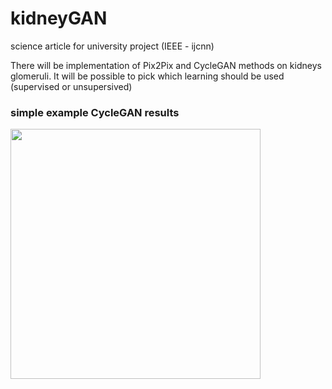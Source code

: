 # kidneyGAN
science article for university project (IEEE - ijcnn)


There will be implementation of Pix2Pix and CycleGAN methods on kidneys glomeruli. It will be possible to pick which learning should be used (supervised or unsupersived)


### simple example CycleGAN results
<img src="https://github.com/Falien164/moving-head-camera/blob/main/images/cyclegan_result.png" width="400" height="400">
